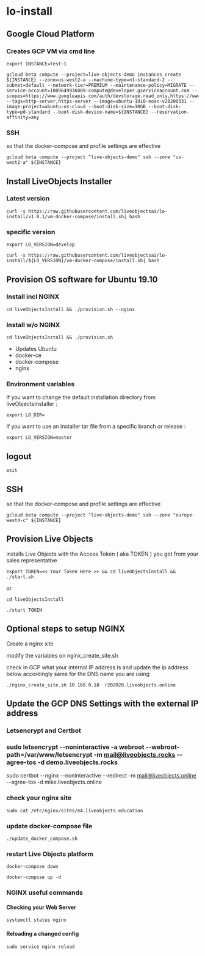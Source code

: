 # lo-install

## Google Cloud Platform
### Creates GCP VM via cmd line

```
export INSTANCE=test-1
```

```
gcloud beta compute --project=live-objects-demo instances create ${INSTANCE} --zone=us-west2-a --machine-type=n1-standard-2 --subnet=default --network-tier=PREMIUM --maintenance-policy=MIGRATE --service-account=1009649936809-compute@developer.gserviceaccount.com --scopes=https://www.googleapis.com/auth/devstorage.read_only,https://www.googleapis.com/auth/logging.write,https://www.googleapis.com/auth/monitoring.write,https://www.googleapis.com/auth/servicecontrol,https://www.googleapis.com/auth/service.management.readonly,https://www.googleapis.com/auth/trace.append --tags=http-server,https-server --image=ubuntu-1910-eoan-v20200331 --image-project=ubuntu-os-cloud --boot-disk-size=10GB --boot-disk-type=pd-standard --boot-disk-device-name=${INSTANCE} --reservation-affinity=any
```

### SSH

so that the docker-compose and profile settings are effective

```
gcloud beta compute --project "live-objects-demo" ssh --zone "us-west2-a" ${INSTANCE}
```

## Install LiveObjects Installer 
### Latest version
```
curl -s https://raw.githubusercontent.com/liveobjectsai/lo-install/v1.8.1/vm-docker-compose/install.sh| bash
```

### specific version

```
export LO_VERSION=develop
```

```
curl -s https://raw.githubusercontent.com/liveobjectsai/lo-install/${LO_VERSION}/vm-docker-compose/install.sh| bash
```

## Provision OS software for  Ubuntu 19.10


### Install incl NGINX

```
cd liveObjectsInstall && ./provision.sh --nginx
```

### Install w/o NGINX

```
cd liveObjectsInstall && ./provision.sh
```



* Updates Ubuntu
* docker-ce
* docker-compose
* nginx

### Environment variables 

If you want to change the default installation directory from liveObjectsInstaller :

```
export LO_DIR=
```

If you want to use an installer tar file from a specific branch or release :

```
export LO_VERSION=master
```

## logout 

```
exit
```

## SSH

so that the docker-compose and profile settings are effective

```
gcloud beta compute --project "live-objects-demo" ssh --zone "europe-west4-c" ${INSTANCE}
```


## Provision Live Objects

installs Live Objects with the Access Token ( aka TOKEN ) you got from your sales representative

```
export TOKEN=<< Your Token Here >> && cd liveObjectsInstall && ./start.sh
```

or 

```
cd liveObjectsInstall

./start TOKEN

```

## Optional steps to setup NGINX 

Create a nginx site

modify the variables on nginx_create_site.sh

check in GCP what your internal IP address is and update the ip address below accordingly same for the DNS name you are using

```
./nginx_create_site.sh 10.168.0.18  r202020.liveobjects.online
```

## Update the GCP DNS Settings with the external IP address

### Letsencrypt and Certbot

### sudo letsencrypt --noninteractive -a webroot --webroot-path=/var/www/letsencrypt -m mail@liveobjects.rocks --agree-tos -d demo.liveobjects.rocks

sudo certbot --nginx --noninteractive --redirect -m mail@liveobjects.online --agree-tos -d mike.liveobjects.online

### check your nginx site 

```
sudo cat /etc/nginx/sites/e4.liveobjects.education 
```

### update docker-compose file

```
./update_docker_compose.sh 
```

### restart Live Objects platform

```
docker-compose down
```

```
docker-compose up -d
```

### NGINX useful commands

#### Checking your Web Server

```
systemctl status nginx
```

#### Reloading a changed config
```
sudo service nginx reload
```